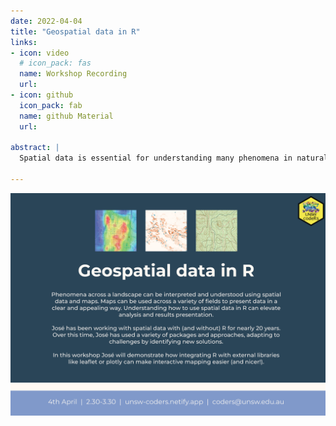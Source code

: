 ```yaml
---
date: 2022-04-04
title: "Geospatial data in R"
links:
- icon: video
  # icon_pack: fas
  name: Workshop Recording 
  url: 
- icon: github
  icon_pack: fab
  name: github Material
  url: 
  
abstract: |
  Spatial data is essential for understanding many phenomena in natural and social sciences, and maps are used in a variety of fields to visualise data and results in an appealing and interpretive way. I have been dealing with spatial data with (and without) R for nearly 20 years, using a variety of packages and approaches that have evolved over time, regularly finding challenges and new solutions. In this workshop I will demostrate how current integration of R with external libraries like leaflet or plotly make interactive mapping easier (and nicer!) than ever. Bio: José Rafael Ferrer-Paris (a.k.a. JR) is currently Research Fellow at the Centre for Ecosystem Science at UNSW and the UNSW Data Science Hub, and a member of the International Union for the Conservation of Nature (IUCN) Thematic Group on Red List of Ecosystems. JR has studied and worked in Venezuela, Germany and South Africa with biodiversity data, spatial and temporal ecological data and geographical information systems. He is currently working with Prof. David Keith on global risk assessment of ecosystems. He has been using R since version 1.0.0, and also likes working with other command, scripting and programming languages like PHP, Bash, Python, JS, Java or Perl and all kinds of databases (SQL, XML, Graphs, etc).

---
```


<img src="geospatial_flyer.png" width=1450 style = "margin-left: 0px; margin-right: 0px; float:right;" >


